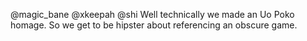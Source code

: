 @magic_bane @xkeepah @shi Well technically we made an Uo Poko homage. So we get to be hipster about referencing an obscure game.